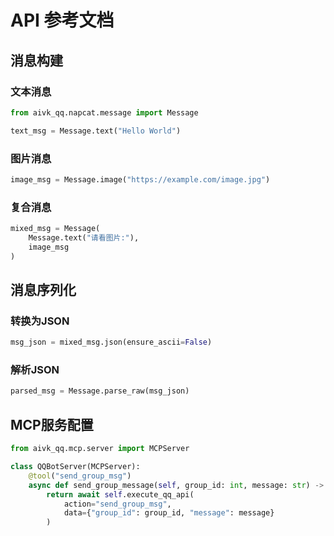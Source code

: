 # API 参考文档

## 消息构建
### 文本消息
```python
from aivk_qq.napcat.message import Message

text_msg = Message.text("Hello World")
```

### 图片消息
```python
image_msg = Message.image("https://example.com/image.jpg")
```

### 复合消息
```python
mixed_msg = Message(
    Message.text("请看图片:"),
    image_msg
)
```

## 消息序列化
### 转换为JSON
```python
msg_json = mixed_msg.json(ensure_ascii=False)
```

### 解析JSON
```python
parsed_msg = Message.parse_raw(msg_json)
```

## MCP服务配置
```python
from aivk_qq.mcp.server import MCPServer

class QQBotServer(MCPServer):
    @tool("send_group_msg")
    async def send_group_message(self, group_id: int, message: str) -> dict:
        return await self.execute_qq_api(
            action="send_group_msg",
            data={"group_id": group_id, "message": message}
        )
